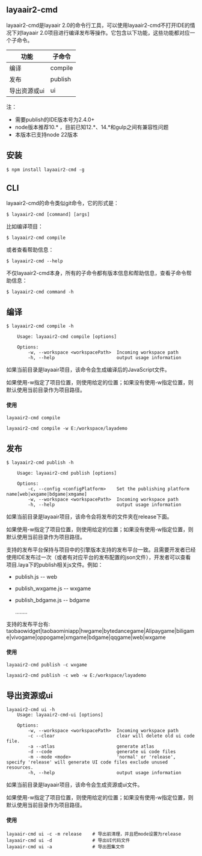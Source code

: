 ## layaair2-cmd
layaair2-cmd是layaair 2.0的命令行工具，可以使用layaair2-cmd不打开IDE的情况下对layaair 2.0项目进行编译发布等操作。它包含以下功能，这些功能都对应一个子命令。


|功能|子命令|
|-|-|
|编译|compile|
|发布|publish|
|导出资源或ui|ui|

注：
- 需要publish的IDE版本号为2.4.0+
- node版本推荐10.* ，目前已知12.*、14.*和gulp之间有兼容性问题
- 本版本已支持node 22版本


## 安装
```
$ npm install layaair2-cmd -g
```


## CLI
layaair2-cmd的命令类似git命令，它的形式是：
```
$ layaair2-cmd [command] [args]
```
比如编译项目：
```
$ layaair2-cmd compile
```
或者查看帮助信息：
```
$ layaair2-cmd --help
```
不仅layaair2-cmd本身，所有的子命令都有版本信息和帮助信息，查看子命令帮助信息：
```
$ layaair2-cmd command -h
```


## 编译
```
$ layaair2-cmd compile -h

    Usage: layaair2-cmd compile [options]

    Options:
        -w, --workspace <workspacePath>  Incoming workspace path
        -h, --help                       output usage information
```
如果当前目录是layaair项目，该命令会生成编译后的JavaScript文件。

如果使用-w指定了项目位置，则使用给定的位置；如果没有使用-w指定位置，则默认使用当前目录作为项目路径。

#### 使用
```
layaair2-cmd compile
```
```
layaair2-cmd compile -w E:/workspace/layademo
```


## 发布
```
$ layaair2-cmd publish -h

    Usage: layaair2-cmd publish [options]

    Options:
        -c, --config <configPlatform>    Set the publishing platform name[web|wxgame|bdgame|xmgame]
        -w, --workspace <workspacePath>  Incoming workspace path
        -h, --help                       output usage information
```
如果当前目录是layaair项目，该命令会将发布的文件夹在release下面。

如果使用-w指定了项目位置，则使用给定的位置；如果没有使用-w指定位置，则默认使用当前目录作为项目路径。

支持的发布平台保持与项目中的引擎版本支持的发布平台一致。且需要开发者已经使用IDE发布过一次（或者有对应平台的发布配置的json文件），开发者可以查看项目.laya下的publish相关js文件。例如：
- publish.js -- web

- publish_wxgame.js -- wxgame

- publish_bdgame.js -- bdgame

  ........

支持的发布平台有: taobaowidget|taobaominiapp|hwgame|bytedancegame|Alipaygame|biligame|vivogame|oppogame|xmgame|bdgame|qqgame|web|wxgame

#### 使用
```
layaair2-cmd publish -c wxgame
```
```
layaair2-cmd publish -c web -w E:/workspace/layademo
```


## 导出资源或ui
```
layaair2-cmd ui -h
    Usage: layaair2-cmd-ui [options]

    Options:
        -w, --workspace <workspacePath>  Incoming workspace path
        -c --clear                       clear will delete old ui code file.
        -a --atlas                       generate atlas
        -d --code                        generate ui code files
        -m --mode <mode>                 'normal' or 'release', specify 'release' will generate UI code files exclude unused resources.
        -h, --help                       output usage information
```
如果当前目录是layaair项目，该命令会生成资源或ui文件。

如果使用-w指定了项目位置，则使用给定的位置；如果没有使用-w指定位置，则默认使用当前目录作为项目路径。

#### 使用
```
layaair-cmd ui -c -m release    # 导出前清理，并且把mode设置为release
layaair-cmd ui -d               # 导出UI代码文件
layaair-cmd ui -a               # 导出图集文件
```

